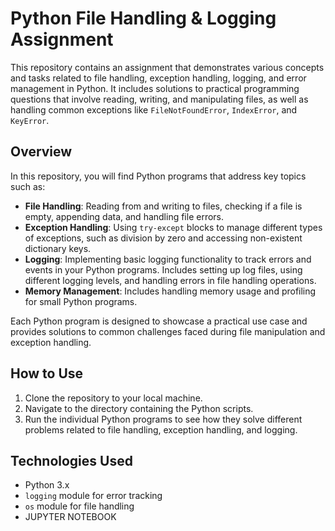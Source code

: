 # Python File Handling & Logging Assignment

This repository contains an assignment that demonstrates various concepts and tasks related to file handling, exception handling, logging, and error management in Python. It includes solutions to practical programming questions that involve reading, writing, and manipulating files, as well as handling common exceptions like `FileNotFoundError`, `IndexError`, and `KeyError`.

## Overview

In this repository, you will find Python programs that address key topics such as:

- **File Handling**: Reading from and writing to files, checking if a file is empty, appending data, and handling file errors.
- **Exception Handling**: Using `try-except` blocks to manage different types of exceptions, such as division by zero and accessing non-existent dictionary keys.
- **Logging**: Implementing basic logging functionality to track errors and events in your Python programs. Includes setting up log files, using different logging levels, and handling errors in file handling operations.
- **Memory Management**: Includes handling memory usage and profiling for small Python programs.
  
Each Python program is designed to showcase a practical use case and provides solutions to common challenges faced during file manipulation and exception handling.

## How to Use

1. Clone the repository to your local machine.
2. Navigate to the directory containing the Python scripts.
3. Run the individual Python programs to see how they solve different problems related to file handling, exception handling, and logging.

## Technologies Used

- Python 3.x
- `logging` module for error tracking
- `os` module for file handling
- JUPYTER NOTEBOOK

